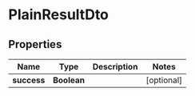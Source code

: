 
# PlainResultDto

## Properties
Name | Type | Description | Notes
------------ | ------------- | ------------- | -------------
**success** | **Boolean** |  |  [optional]



